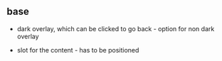 ## base

-   dark overlay, which can be clicked to go back - option for non dark overlay

*   slot for the content - has to be positioned
